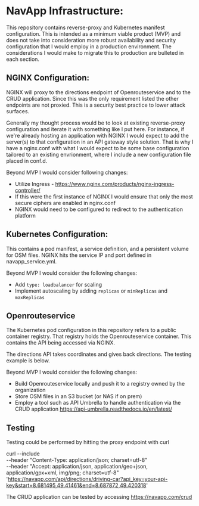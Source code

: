 # NavApp Infrastructure:

This repository contains reverse-proxy and Kubernetes manifest configuration. This is intended as a minimum viable product (MVP) and does not take into consideration more robust availability and security configuration that I would employ in a production environment. The considerations I would make to migrate this to production are bulleted in each section.

## NGINX Configuration:

NGINX will proxy to the directions endpoint of Openrouteservice and to the CRUD application. Since this was the only requirement listed the other endpoints are not proxied. This is a security best practice to lower attack surfaces.

Generally my thought process would be to look at existing reverse-proxy configuration and iterate it with something like I put here. For instance, if we're already hosting an application with NGINX I would expect to add the server(s) to that configuration in an API gateway style solution. That is why I have a nginx.conf with what I would expect to be some base configuration tailored to an existing envrionment, where I include a new configuration file placed in conf.d.

Beyond MVP I would consider following changes:
* Utilize Ingress - https://www.nginx.com/products/nginx-ingress-controller/
* If this were the first instance of NGINX I would ensure that only the most secure ciphers are enabled in nginx.conf
* NGINX would need to be configured to redirect to the authentication platform

## Kubernetes Configuration:

This contains a pod manifest, a service definition, and a persistent volume for OSM files. NGINX hits the service IP and port defined in navapp_service.yml.

Beyond MVP I would consider the following changes:
* Add `type: loadbalancer` for scaling
* Implement autoscaling by adding `replicas` or `minReplicas` and `maxReplicas`


## Openrouteservice

The Kubernetes pod configuration in this repository refers to a public container registry. That registry holds the Openrouteservice container. This contains the API being accessed via NGINX.

The directions API takes coordinates and gives back directions. The testing example is below.

Beyond MVP I would consider the following changes:
* Build Openrouteservice locally and push it to a registry owned by the organization
* Store OSM files in an S3 bucket (or NAS if on prem)
* Employ a tool such as API Umbrella to handle authentication via the CRUD application https://api-umbrella.readthedocs.io/en/latest/

## Testing

Testing could be performed by hitting the proxy endpoint with curl

curl --include \
     --header "Content-Type: application/json; charset=utf-8" \
     --header "Accept: application/json, application/geo+json, application/gpx+xml, img/png; charset=utf-8" \
  'https://navapp.com/api/directions/driving-car?api_key=your-api-key&start=8.681495,49.41461&end=8.687872,49.420318'
  
The CRUD application can be tested by accessing https://navapp.com/crud
